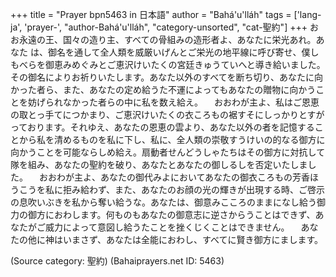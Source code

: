 +++
title = "Prayer bpn5463 in 日本語"
author = "Bahá'u'lláh"
tags = ['lang-ja', 'prayer-', "author-Bahá'u'lláh", "category-unsorted", "cat-聖約"]
+++
おお永遠の王、国々の造り主、すべての骨組みの造形者よ、あなたに栄光あれ。あなた
は、御名を通して全人類を威厳いげんとご栄光の地平線に呼び寄せ、僕しもべらを御恵みめぐみとご恵沢けいたくの宮廷きゅうていへと導き給いました。その御名によりお祈りいたします。あなた以外のすべてを断ち切り、あなたに向かった者ら、また、あなたの定め給うた不運によってもあなたの贈物に向かうことを妨げられなかった者らの中に私を数え給え。
　おおわが主よ、私はご恩恵の取とっ手てにつかまり、ご恵沢けいたくの衣ころもの裾すそにしっかりとすがっております。それゆえ、あなたの恩恵の雲より、あなた以外の者を記憶することから私を清めるものを私に下し、私に、全人類の崇敬すうけいの的なる御方に向かうことを可能ならしめ給え。扇動者せんどうしゃたちはその御方に対抗して隊を組み、あなたの聖約を破り、あなたとあなたの御しるしを否定いたしました。
　おおわが主よ、あなたの御代みよにおいてあなたの御衣ころもの芳香ほうこうを私に拒み給わず、また、あなたのお顔の光の輝きが出現する時、ご啓示の息吹いぶきを私から奪い給うな。あなたは、御意みこころのままになし給う御力の御方におわします。何ものもあなたの御意志に逆さからうことはできず、あなたがご威力によって意図し給うたことを挫くじくことはできません。
　あなたの他に神はいまさず、あなたは全能におわし、すべてに賢き御方にまします。

(Source category: 聖約)
(Bahaiprayers.net ID: 5463)

